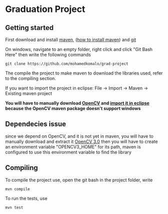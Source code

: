 # Graduation Project

## Getting started
First download and install [maven], ([how to install maven]) and [git]

On windows, navigate to an empty folder, right click and click "Git Bash Here" then write the following commands

    git clone https://github.com/mohamedkomalo/grad-project

The compile the project to make maven to download the libraries used, refer to the compiling section.

If you want to import the project in eclipse: File -> Import -> Maven -> Existing maven project

**You will have to manually download [OpenCV](http://opencv.org/downloads.html) and [import it in eclipse](http://docs.opencv.org/trunk/doc/tutorials/introduction/java_eclipse/java_eclipse.html) because the OpenCV maven package doesn't support windows**

## Dependecies issue
since we depend on OpenCV, and it is not yet in maven, you will have to manually download and extract it [OpenCV 3.0]
then you will have to create an environment variable "OPENCV3_HOME" for its path, maven is configured to use this environment variable to find the library

## Compiling
To compile the project use, open the git bash in the project folder, write 

    mvn compile

To run the tests, use

    mvn test


[OpenCV 3.0]:http://opencv.org/downloads.html
[maven]:http://maven.apache.org/download.cgi
[git]:http://git-scm.com/downloads
[how to install maven]:http://www.mkyong.com/maven/how-to-install-maven-in-windows/
